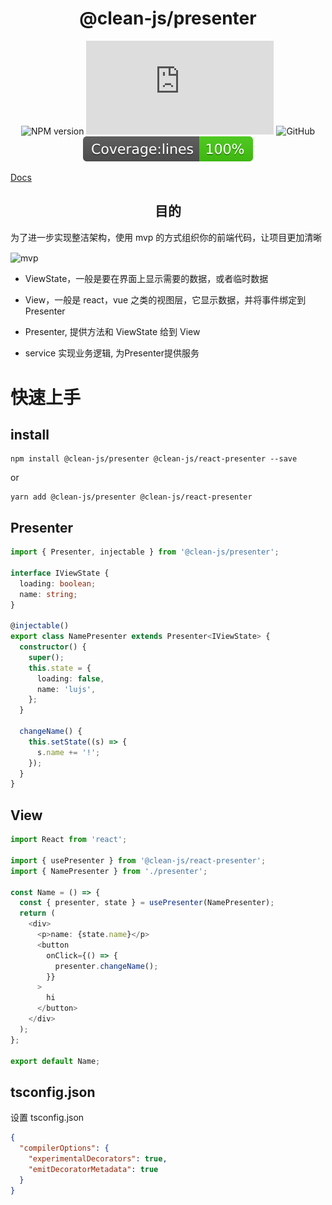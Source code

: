 <h1 align = "center">@clean-js/presenter</h1>

<div align="center">

![NPM version](https://img.shields.io/npm/v/@clean-js/presenter.svg?style=flat)
![Gzip size](https://img.badgesize.io/https:/unpkg.com/@clean-js/presenter/dist/index.js?label=gzip%20size&compression=gzip)
![GitHub](https://img.shields.io/npm/l/@clean-js/presenter)
![Coverage line](https://raw.githubusercontent.com/lulusir/mvp/main/coverage/badge-lines.svg)

</div>

[Docs](https://lulusir.github.io/clean-js/getting-started)



<h2 align = "center"> 目的</h2>

为了进一步实现整洁架构，使用 mvp 的方式组织你的前端代码，让项目更加清晰

<img src="https://lulusir.github.io/clean-js/mvp.png" width = "600"  alt="mvp" align=center />

- ViewState，一般是要在界面上显示需要的数据，或者临时数据

- View，一般是 react，vue 之类的视图层，它显示数据，并将事件绑定到 Presenter

- Presenter, 提供方法和 ViewState 给到 View
- service 实现业务逻辑, 为Presenter提供服务

# 快速上手

## install

```
npm install @clean-js/presenter @clean-js/react-presenter --save
```

or

```
yarn add @clean-js/presenter @clean-js/react-presenter
```


## Presenter

```typescript
import { Presenter, injectable } from '@clean-js/presenter';

interface IViewState {
  loading: boolean;
  name: string;
}

@injectable()
export class NamePresenter extends Presenter<IViewState> {
  constructor() {
    super();
    this.state = {
      loading: false,
      name: 'lujs',
    };
  }

  changeName() {
    this.setState((s) => {
      s.name += '!';
    });
  }
}
```

## View

```typescript | pure
import React from 'react';

import { usePresenter } from '@clean-js/react-presenter';
import { NamePresenter } from './presenter';

const Name = () => {
  const { presenter, state } = usePresenter(NamePresenter);
  return (
    <div>
      <p>name: {state.name}</p>
      <button
        onClick={() => {
          presenter.changeName();
        }}
      >
        hi
      </button>
    </div>
  );
};

export default Name;
```

## tsconfig.json

设置 tsconfig.json

```json
{
  "compilerOptions": {
    "experimentalDecorators": true,
    "emitDecoratorMetadata": true
  }
}
```
